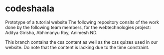# codeshaala
Prototype of a tutorial website
The following repository consits of the work done by the following team members, for the webtechnologies project:
Aditya Girisha,
Abhimanyu Roy,
Animesh ND.

This branch contains the css content as well as the css quizes used in our website. Do note that the content is lacking due to the time constraint.
